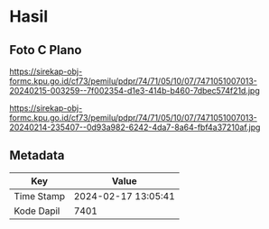 # Hasil

## Foto C Plano

https://sirekap-obj-formc.kpu.go.id/cf73/pemilu/pdpr/74/71/05/10/07/7471051007013-20240215-003259--7f002354-d1e3-414b-b460-7dbec574f21d.jpg

https://sirekap-obj-formc.kpu.go.id/cf73/pemilu/pdpr/74/71/05/10/07/7471051007013-20240214-235407--0d93a982-6242-4da7-8a64-fbf4a37210af.jpg


## Metadata

| Key        | Value               |
| ---------- | ------------------- |
| Time Stamp | 2024-02-17 13:05:41 |
| Kode Dapil | 7401                |



